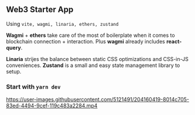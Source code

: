 ## Web3 Starter App

Using `vite, wagmi, linaria, ethers, zustand`

**Wagmi** + **ethers** take care of the most of boilerplate when it comes to blockchain connection + interaction. Plus **wagmi** already includes **react-query**.

**Linaria** strijes the balance between static CSS optimizations and CSS-in-JS conveniences.
**Zustand** is a small and easy state management library to setup.

### Start with `yarn dev`



https://user-images.githubusercontent.com/5121491/204160419-8014c705-83ed-4494-9cef-119c483a2284.mp4


